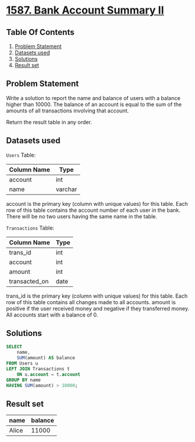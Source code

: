 # [1587. Bank Account Summary II](https://leetcode.com/problems/bank-account-summary-ii/description/)

## Table Of Contents
1. [Problem Statement]()
2. [Datasets used]()
3. [Solutions]()
4. [Result set]()

## Problem Statement

Write a solution to report the name and balance of users with a balance higher than 10000. The balance of an account is equal to the sum of the amounts of all transactions involving that account.

Return the result table in any order.

## Datasets used

```Users``` Table:

| Column Name  | Type    |
| ------------ | ------- |
| account      | int     |
| name         | varchar |

account is the primary key (column with unique values) for this table.
Each row of this table contains the account number of each user in the bank.
There will be no two users having the same name in the table.

```Transactions``` Table:

| Column Name   | Type    |
| ------------- | ------- |
| trans_id      | int     |
| account       | int     |
| amount        | int     |
| transacted_on | date    |

trans_id is the primary key (column with unique values) for this table.
Each row of this table contains all changes made to all accounts.
amount is positive if the user received money and negative if they transferred money.
All accounts start with a balance of 0.

## Solutions

```sql
SELECT
    name,
    SUM(amount) AS balance
FROM Users u
LEFT JOIN Transactions t
    ON u.account = t.account
GROUP BY name
HAVING SUM(amount) > 10000;
```

## Result set

| name  | balance |
| ----- | ------- |
| Alice | 11000   |